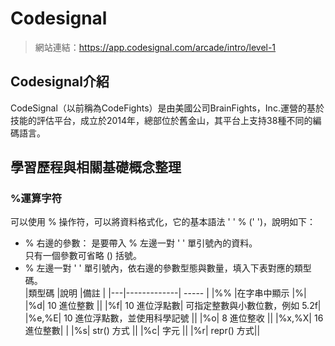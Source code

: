# Codesignal
> 網站連結：https://app.codesignal.com/arcade/intro/level-1
## Codesignal介紹
CodeSignal（以前稱為CodeFights）是由美國公司BrainFights，Inc.運營的基於技能的評估平台，成立於2014年，總部位於舊金山，其平台上支持38種不同的編碼語言。
## 學習歷程與相關基礎概念整理
### %運算字符
可以使用 % 操作符，可以將資料格式化，它的基本語法 ' ' % (' ')，說明如下：  
* % 右邊的參數：
是要帶入 % 左邊一對 ' ' 單引號內的資料。  
只有一個參數可省略 () 括號。  
* % 左邊一對 ' ' 單引號內，依右邊的參數型態與數量，填入下表對應的類型碼。  
|類型碼 |說明 |備註 |
|---|-------------| ----- |
|%%	|在字串中顯示 |%|	 
|%d|	10 進位整數	 ||
|%f|	10 進位浮點數|	可指定整數與小數位數，例如 5.2f|
|%e,%E|	10 進位浮點數，並使用科學記號	 ||
|%o|	8 進位整收	 ||
|%x,%X|	16 進位整數|	 |
|%s|	str() 方式	 ||
|%c|	字元	 ||
|%r|	repr() 方式||
